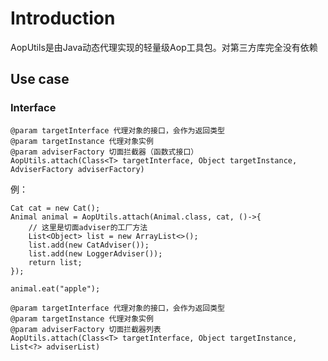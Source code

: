 # Introduction
AopUtils是由Java动态代理实现的轻量级Aop工具包。对第三方库完全没有依赖

## Use case

### Interface

```
@param targetInterface 代理对象的接口，会作为返回类型
@param targetInstance 代理对象实例
@param adviserFactory 切面拦截器（函数式接口）
AopUtils.attach(Class<T> targetInterface, Object targetInstance, AdviserFactory adviserFactory)
```

例：
```
Cat cat = new Cat();
Animal animal = AopUtils.attach(Animal.class, cat, ()->{
	// 这里是切面adviser的工厂方法
	List<Object> list = new ArrayList<>();
	list.add(new CatAdviser());
	list.add(new LoggerAdviser());
	return list;
});

animal.eat("apple");

```

```
@param targetInterface 代理对象的接口，会作为返回类型
@param targetInstance 代理对象实例
@param adviserFactory 切面拦截器列表
AopUtils.attach(Class<T> targetInterface, Object targetInstance, List<?> adviserList)
```